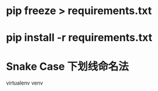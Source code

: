 # pip freeze > requirements.txt
# pip install -r requirements.txt
# Snake Case 下划线命名法

virtualenv venv
